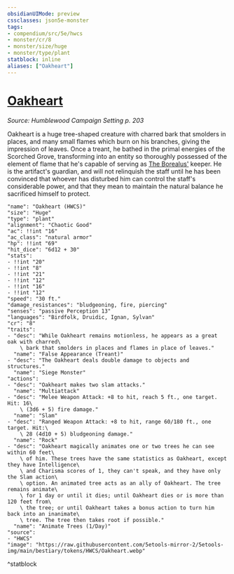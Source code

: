 ```yaml
---
obsidianUIMode: preview
cssclasses: json5e-monster
tags:
- compendium/src/5e/hwcs
- monster/cr/8
- monster/size/huge
- monster/type/plant
statblock: inline
aliases: ["Oakheart"]
---
```

# [Oakheart](3-Mechanics/CLI/bestiary/plant/oakheart-hwcs.md)
*Source: Humblewood Campaign Setting p. 203*  

Oakheart is a huge tree-shaped creature with charred bark that smolders in places, and many small flames which burn on his branches, giving the impression of leaves. Once a treant, he bathed in the primal energies of the Scorched Grove, transforming into an entity so thoroughly possessed of the element of flame that he's capable of serving as [The Borealus'](/3-Mechanics/CLI/items/borealus-hwcs.md) keeper. He is the artifact's guardian, and will not relinquish the staff until he has been convinced that whoever has disturbed him can control the staff's considerable power, and that they mean to maintain the natural balance he sacrificed himself to protect.

```statblock
"name": "Oakheart (HWCS)"
"size": "Huge"
"type": "plant"
"alignment": "Chaotic Good"
"ac": !!int "16"
"ac_class": "natural armor"
"hp": !!int "69"
"hit_dice": "6d12 + 30"
"stats":
- !!int "20"
- !!int "8"
- !!int "21"
- !!int "12"
- !!int "16"
- !!int "12"
"speed": "30 ft."
"damage_resistances": "bludgeoning, fire, piercing"
"senses": "passive Perception 13"
"languages": "Birdfolk, Druidic, Ignan, Sylvan"
"cr": "8"
"traits":
- "desc": "While Oakheart remains motionless, he appears as a great oak with charred\
    \ bark that smolders in places and flames in place of leaves."
  "name": "False Appearance (Treant)"
- "desc": "The Oakheart deals double damage to objects and structures."
  "name": "Siege Monster"
"actions":
- "desc": "Oakheart makes two slam attacks."
  "name": "Multiattack"
- "desc": "Melee Weapon Attack: +8 to hit, reach 5 ft., one target. Hit: 16\
    \ (3d6 + 5) fire damage."
  "name": "Slam"
- "desc": "Ranged Weapon Attack: +8 to hit, range 60/180 ft., one target. Hit:\
    \ 28 (4d10 + 5) bludgeoning damage."
  "name": "Rock"
- "desc": "Oakheart magically animates one or two trees he can see within 60 feet\
    \ of him. These trees have the same statistics as Oakheart, except they have Intelligence\
    \ and Charisma scores of 1, they can't speak, and they have only the Slam action\
    \ option. An animated tree acts as an ally of Oakheart. The tree remains animate\
    \ for 1 day or until it dies; until Oakheart dies or is more than 120 feet from\
    \ the tree; or until Oakheart takes a bonus action to turn him back into an inanimate\
    \ tree. The tree then takes root if possible."
  "name": "Animate Trees (1/Day)"
"source":
- "HWCS"
"image": "https://raw.githubusercontent.com/5etools-mirror-2/5etools-img/main/bestiary/tokens/HWCS/Oakheart.webp"
```
^statblock